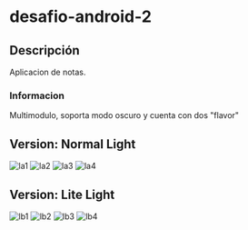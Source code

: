 # desafio-android-2
## Descripción
Aplicacion de notas.
### Informacion
Multimodulo, soporta modo oscuro y cuenta con dos "flavor"

## Version: Normal Light
![la1](https://github.com/BSTNVLDS/desafio-android-2/blob/develop//1a.png?raw=true)
![la2](https://github.com/BSTNVLDS/desafio-android-2/blob/develop//2a.png?raw=true)
![la3](https://github.com/BSTNVLDS/desafio-android-2/blob/develop//3a.png?raw=true)
![la4](https://github.com/BSTNVLDS/desafio-android-2/blob/develop//4a.png?raw=true)
## Version: Lite Light
![lb1](https://github.com/BSTNVLDS/desafio-android-2/blob/develop//1b.png?raw=true)
![lb2](https://github.com/BSTNVLDS/desafio-android-2/blob/develop//2b.png?raw=true)
![lb3](https://github.com/BSTNVLDS/desafio-android-2/blob/develop//3b.png?raw=true)
![lb4](https://github.com/BSTNVLDS/desafio-android-2/blob/develop//4b.png?raw=true)
